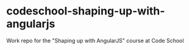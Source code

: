 # codeschool-shaping-up-with-angularjs
Work repo for the "Shaping up with AngularJS" course at Code School
